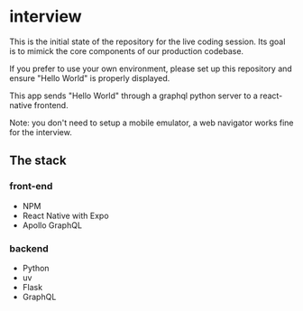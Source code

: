 # interview

This is the initial state of the repository for the live coding session.
Its goal is to mimick the core components of our production codebase.

If you prefer to use your own environment, please set up this repository and ensure "Hello World" is properly displayed.

This app sends "Hello World" through a graphql python server to a react-native frontend.

Note: you don't need to setup a mobile emulator, a web navigator works fine for the interview.

## The stack

### front-end

* NPM
* React Native with Expo
* Apollo GraphQL

### backend

* Python
* uv
* Flask
* GraphQL

